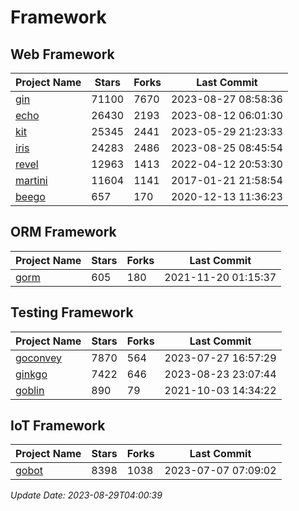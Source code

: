 # Framework

## Web Framework
| Project Name | Stars | Forks | Last Commit |
| ------------ | ----- | ----- | ----------- |
| [gin](https://github.com/gin-gonic/gin) | 71100 | 7670 | 2023-08-27 08:58:36 |
| [echo](https://github.com/labstack/echo) | 26430 | 2193 | 2023-08-12 06:01:30 |
| [kit](https://github.com/go-kit/kit) | 25345 | 2441 | 2023-05-29 21:23:33 |
| [iris](https://github.com/kataras/iris) | 24283 | 2486 | 2023-08-25 08:45:54 |
| [revel](https://github.com/revel/revel) | 12963 | 1413 | 2022-04-12 20:53:30 |
| [martini](https://github.com/go-martini/martini) | 11604 | 1141 | 2017-01-21 21:58:54 |
| [beego](https://github.com/astaxie/beego) | 657 | 170 | 2020-12-13 11:36:23 |

## ORM Framework
| Project Name | Stars | Forks | Last Commit |
| ------------ | ----- | ----- | ----------- |
| [gorm](https://github.com/jinzhu/gorm) | 605 | 180 | 2021-11-20 01:15:37 |

## Testing Framework
| Project Name | Stars | Forks | Last Commit |
| ------------ | ----- | ----- | ----------- |
| [goconvey](https://github.com/smartystreets/goconvey) | 7870 | 564 | 2023-07-27 16:57:29 |
| [ginkgo](https://github.com/onsi/ginkgo) | 7422 | 646 | 2023-08-23 23:07:44 |
| [goblin](https://github.com/franela/goblin) | 890 | 79 | 2021-10-03 14:34:22 |

## IoT Framework
| Project Name | Stars | Forks | Last Commit |
| ------------ | ----- | ----- | ----------- |
| [gobot](https://github.com/hybridgroup/gobot) | 8398 | 1038 | 2023-07-07 07:09:02 |

*Update Date: 2023-08-29T04:00:39*